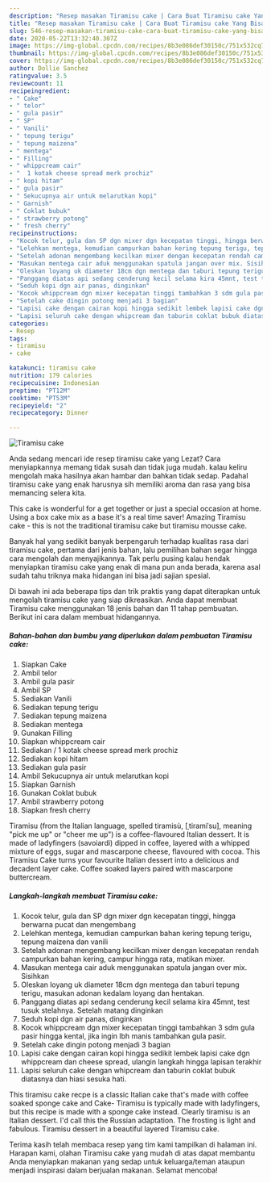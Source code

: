 ```yaml
---
description: "Resep masakan Tiramisu cake | Cara Buat Tiramisu cake Yang Bisa Manjain Lidah"
title: "Resep masakan Tiramisu cake | Cara Buat Tiramisu cake Yang Bisa Manjain Lidah"
slug: 546-resep-masakan-tiramisu-cake-cara-buat-tiramisu-cake-yang-bisa-manjain-lidah
date: 2020-05-22T13:32:40.307Z
image: https://img-global.cpcdn.com/recipes/8b3e086def30150c/751x532cq70/tiramisu-cake-foto-resep-utama.jpg
thumbnail: https://img-global.cpcdn.com/recipes/8b3e086def30150c/751x532cq70/tiramisu-cake-foto-resep-utama.jpg
cover: https://img-global.cpcdn.com/recipes/8b3e086def30150c/751x532cq70/tiramisu-cake-foto-resep-utama.jpg
author: Dollie Sanchez
ratingvalue: 3.5
reviewcount: 11
recipeingredient:
- " Cake"
- " telor"
- " gula pasir"
- " SP"
- " Vanili"
- " tepung terigu"
- " tepung maizena"
- " mentega"
- " Filling"
- " whippcream cair"
- "  1 kotak cheese spread merk prochiz"
- " kopi hitam"
- " gula pasir"
- " Sekucupnya air untuk melarutkan kopi"
- " Garnish"
- " Coklat bubuk"
- " strawberry potong"
- " fresh cherry"
recipeinstructions:
- "Kocok telur, gula dan SP dgn mixer dgn kecepatan tinggi, hingga berwarna pucat dan mengembang"
- "Lelehkan mentega, kemudian campurkan bahan kering tepung terigu, tepung maizena dan vanili"
- "Setelah adonan mengembang kecilkan mixer dengan kecepatan rendah campurkan bahan kering, campur hingga rata, matikan mixer."
- "Masukan mentega cair aduk menggunakan spatula jangan over mix. Sisihkan"
- "Oleskan loyang uk diameter 18cm dgn mentega dan taburi tepung terigu, masukan adonan kedalam loyang dan hentakan."
- "Panggang diatas api sedang cenderung kecil selama kira 45mnt, test tusuk stelahnya. Setelah matang dinginkan"
- "Seduh kopi dgn air panas, dinginkan"
- "Kocok whippcream dgn mixer kecepatan tinggi tambahkan 3 sdm gula pasir hingga kental, jika ingin lbh manis tambahkan gula pasir."
- "Setelah cake dingin potong menjadi 3 bagian"
- "Lapisi cake dengan cairan kopi hingga sedikit lembek lapisi cake dgn whippcream dan cheese spread, ulangin langkah hingga lapisan terakhir"
- "Lapisi seluruh cake dengan whipcream dan taburin coklat bubuk diatasnya dan hiasi sesuka hati."
categories:
- Resep
tags:
- tiramisu
- cake

katakunci: tiramisu cake 
nutrition: 179 calories
recipecuisine: Indonesian
preptime: "PT12M"
cooktime: "PT53M"
recipeyield: "2"
recipecategory: Dinner

---
```



![Tiramisu cake](https://img-global.cpcdn.com/recipes/8b3e086def30150c/751x532cq70/tiramisu-cake-foto-resep-utama.jpg)

Anda sedang mencari ide resep tiramisu cake yang Lezat? Cara menyiapkannya memang tidak susah dan tidak juga mudah. kalau keliru mengolah maka hasilnya akan hambar dan bahkan tidak sedap. Padahal tiramisu cake yang enak harusnya sih memiliki aroma dan rasa yang bisa memancing selera kita.

This cake is wonderful for a get together or just a special occasion at home. Using a box cake mix as a base it&#39;s a real time saver! Amazing Tiramisu cake - this is not the traditional tiramisu cake but tiramisu mousse cake.

Banyak hal yang sedikit banyak berpengaruh terhadap kualitas rasa dari tiramisu cake, pertama dari jenis bahan, lalu pemilihan bahan segar hingga cara mengolah dan menyajikannya. Tak perlu pusing kalau hendak menyiapkan tiramisu cake yang enak di mana pun anda berada, karena asal sudah tahu triknya maka hidangan ini bisa jadi sajian spesial.


Di bawah ini ada beberapa tips dan trik praktis yang dapat diterapkan untuk mengolah tiramisu cake yang siap dikreasikan. Anda dapat membuat Tiramisu cake menggunakan 18 jenis bahan dan 11 tahap pembuatan. Berikut ini cara dalam membuat hidangannya.

<!--inarticleads1-->

##### Bahan-bahan dan bumbu yang diperlukan dalam pembuatan Tiramisu cake:

1. Siapkan  Cake
1. Ambil  telor
1. Ambil  gula pasir
1. Ambil  SP
1. Sediakan  Vanili
1. Sediakan  tepung terigu
1. Sediakan  tepung maizena
1. Sediakan  mentega
1. Gunakan  Filling
1. Siapkan  whippcream cair
1. Sediakan  / 1 kotak cheese spread merk prochiz
1. Sediakan  kopi hitam
1. Sediakan  gula pasir
1. Ambil  Sekucupnya air untuk melarutkan kopi
1. Siapkan  Garnish
1. Gunakan  Coklat bubuk
1. Ambil  strawberry potong
1. Siapkan  fresh cherry


Tiramisu (from the Italian language, spelled tiramisù, [ˌtiramiˈsu], meaning &#34;pick me up&#34; or &#34;cheer me up&#34;) is a coffee-flavoured Italian dessert. It is made of ladyfingers (savoiardi) dipped in coffee, layered with a whipped mixture of eggs, sugar and mascarpone cheese, flavoured with cocoa. This Tiramisu Cake turns your favourite Italian dessert into a delicious and decadent layer cake. Coffee soaked layers paired with mascarpone buttercream. 

<!--inarticleads2-->

##### Langkah-langkah membuat Tiramisu cake:

1. Kocok telur, gula dan SP dgn mixer dgn kecepatan tinggi, hingga berwarna pucat dan mengembang
1. Lelehkan mentega, kemudian campurkan bahan kering tepung terigu, tepung maizena dan vanili
1. Setelah adonan mengembang kecilkan mixer dengan kecepatan rendah campurkan bahan kering, campur hingga rata, matikan mixer.
1. Masukan mentega cair aduk menggunakan spatula jangan over mix. Sisihkan
1. Oleskan loyang uk diameter 18cm dgn mentega dan taburi tepung terigu, masukan adonan kedalam loyang dan hentakan.
1. Panggang diatas api sedang cenderung kecil selama kira 45mnt, test tusuk stelahnya. Setelah matang dinginkan
1. Seduh kopi dgn air panas, dinginkan
1. Kocok whippcream dgn mixer kecepatan tinggi tambahkan 3 sdm gula pasir hingga kental, jika ingin lbh manis tambahkan gula pasir.
1. Setelah cake dingin potong menjadi 3 bagian
1. Lapisi cake dengan cairan kopi hingga sedikit lembek lapisi cake dgn whippcream dan cheese spread, ulangin langkah hingga lapisan terakhir
1. Lapisi seluruh cake dengan whipcream dan taburin coklat bubuk diatasnya dan hiasi sesuka hati.


This tiramisu cake recpe is a classic Italian cake that&#39;s made with coffee soaked sponge cake and Cake- Tiramisu is typically made with ladyfingers, but this recipe is made with a sponge cake instead. Clearly tiramisu is an Italian dessert. I&#39;d call this the Russian adaptation. The frosting is light and fabulous. Tiramisu dessert in a beautiful layered Tiramisu cake. 

Terima kasih telah membaca resep yang tim kami tampilkan di halaman ini. Harapan kami, olahan Tiramisu cake yang mudah di atas dapat membantu Anda menyiapkan makanan yang sedap untuk keluarga/teman ataupun menjadi inspirasi dalam berjualan makanan. Selamat mencoba!
